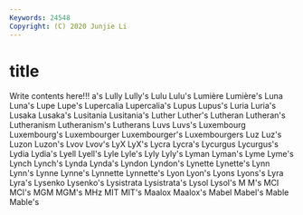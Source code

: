 ```yaml
---
Keywords: 24548
Copyright: (C) 2020 Junjie Li
---
```


# title

Write contents here!!!
a's
Lully 
Lully's 
Lulu 
Lulu's 
Lumière 
Lumière's 
Luna 
Luna's 
Lupe 
Lupe's
Lupercalia 
Lupercalia's 
Lupus 
Lupus's 
Luria 
Luria's 
Lusaka 
Lusaka's 
Lusitania 
Lusitania's
Luther 
Luther's 
Lutheran 
Lutheran's 
Lutheranism 
Lutheranism's 
Lutherans 
Luvs 
Luvs's 
Luxembourg
Luxembourg's 
Luxembourger 
Luxembourger's 
Luxembourgers 
Luz 
Luz's 
Luzon 
Luzon's 
Lvov 
Lvov's
LyX 
LyX's 
Lycra 
Lycra's 
Lycurgus 
Lycurgus's 
Lydia 
Lydia's 
Lyell 
Lyell's
Lyle 
Lyle's 
Lyly 
Lyly's 
Lyman 
Lyman's 
Lyme 
Lyme's 
Lynch 
Lynch's
Lynda 
Lynda's 
Lyndon 
Lyndon's 
Lynette 
Lynette's 
Lynn 
Lynn's 
Lynne 
Lynne's
Lynnette 
Lynnette's 
Lyon 
Lyon's 
Lyons 
Lyons's 
Lyra 
Lyra's 
Lysenko 
Lysenko's
Lysistrata 
Lysistrata's 
Lysol 
Lysol's 
M 
M's 
MCI 
MCI's 
MGM 
MGM's
MHz 
MIT 
MIT's 
Maalox 
Maalox's 
Mabel 
Mabel's 
Mable 
Mable's 
